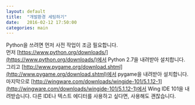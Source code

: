 ```yaml
---
layout: default
title:  "개발환경 세팅하기"
date:   2016-02-12 17:50:00
categories: main
---
```


Python을 쓰려면 먼저 사전 작업이 조금 필요합니다.  
먼저 [https://www.python.org/downloads/](https://www.python.org/downloads/)에서
Python 2.7을 내려받아 설치합니다.  
그리고
[http://www.pygame.org/download.shtml](http://www.pygame.org/download.shtml)에서
pygame을 내려받아 설치합니다.  
마지막으로
[http://wingware.com/downloads/wingide-101/5.1.12-1](http://wingware.com/downloads/wingide-101/5.1.12-1)에서
Wing IDE 101을 내려받습니다. 다른 IDE나 텍스트 에디터를 사용하고 싶다면,
사용해도 괜찮습니다.